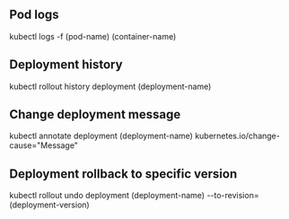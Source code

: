 ## Pod logs
kubectl logs -f (pod-name) (container-name)

## Deployment history
kubectl rollout history deployment (deployment-name)

## Change deployment message
kubectl annotate deployment (deployment-name) kubernetes.io/change-cause="Message"

## Deployment rollback to specific version
kubectl rollout undo deployment (deployment-name) --to-revision=(deployment-version)

